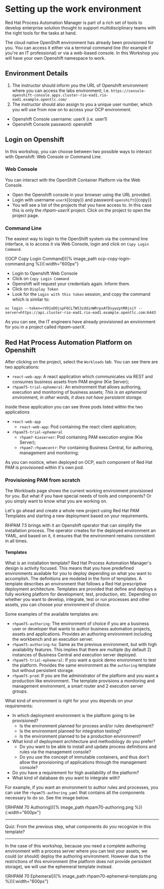 # Setting up the work environment

Red Hat Process Automation Manager is part of a rich set of tools to develop enterprise solution thought to support multidisciplinary teams with the right tools for the tasks at hand.

The cloud native OpenShift environment has already been provisioned for you. You can access it either via a terminal command line (for example if you're an IT professional) or via a web-based console. In this Workshop you will have your own Openshift namespace to work.

## Environment Details

1. The instructor should inform you the URL of Openshift environment where you can access the labs environment;
I.e. `https://console-openshift-console.apps.cluster-rio-ead1.rio-ead1.example.opentlc.com/`
2. The instructor should also assign to you a unique user number, which you will use from now on to access your OCP environment.
  - Openshift Console username: userX (i.e. user1)
  - Openshift Console password: openshift

## Login on Openshift

In this workshop, you can choose between two possible ways to interact with Openshift: Web Console or Command Line.

### Web Console

You can interact with the OpenShift Container Platform via the Web Console.

- Open the Openshift console in your browser using the URL provided.
- Login with username `userX`{{copy}} and password `openshift`{{copy}}
- You will see a list of the projects that you have access to. In this case this is only the _rhpam-userX_ project. Click on the project to open the project page.

### Command Line

The easiest way to login to the OpenShift system via the command line interface, is to access it via Web Console, login and click on `Copy Login Command`.

![OCP Copy Login Command]({% image_path ocp-copy-login-command.png %}){:width="600px"}

- Login to Openshift Web Console
- Click on `Copy Login Command`
- Openshift will request your credentials again. Inform them.
- Click on `Display Token`
- Look for the `Login with this token` session, and copy the command which is similar to:

```
oc login --token=rVO1oDOjspF6CLTW53zddinWRrpxAfDsywzptM0jsiY --server=https://api.cluster-rio-ead1.rio-ead1.example.opentlc.com:6443
```

As you can see, the IT engineers have already provisioned an environment for you in a project called _rhpam-userX_.

## Red Hat Process Automation Platform on Openshift

After clicking on the project, select the `Workloads` tab. You can see there are two applications:
- `react-web-app`: A react application which communicates via REST and consumes business assets from PAM engine (Kie Server);
- `rhpam75-trial-ephemeral`: An environment that allows authoring, execution and monitoring of business assets; _This is an ephemeral environment, in other words, it does not have persistent storage._

Inside these application you can see three pods listed within the two applications
- `react-web-app`
  - `react-web-app`: Pod containing the react client application;
- `rhpam75-trial-ephemeral`
  - `rhpam7-kieserver`: Pod containing PAM execution engine (Kie Server);
  - `rhpam7-rhpamcentr`: Por containing Business Central, for authoring, management and monitoring;

As you can nootice, when deployed on OCP, each component of Red Hat PAM is provisioned within it's own pod.

### Provisioning PAM from scratch

The Workloads page shows the  current working environment provisioned for you. But what if you have special needs of tools and components? Or you simply want to know what you are working on.

Let's go ahead and create a whole new project using Red Hat PAM Templates and starting a new deployment based on your requirements.

RHPAM 7.5 brings with it an Openshift operator that can simplify the installation process. The operator creates for the deployed environment an YAML, and based on it, it ensures that the environment remains consistent in all times.  

<!---
#### RHPAM Operator

 Since Red Hat PAM 7.5, Red Hat PAM brings Openshift Operators to help on easily deploying new instances. Let's use the provided operator to create a new environment.

 [#TODO] will require pre-provisioning the operator in each user namespace;

//// -->

#### Templates

What is an installation template? Red Hat Process Automation Manager's design is activity focused. This means that you have predefined environments available for you to deploy depending on what you want to accomplish. The definitions are modeled in the form of templates. A template describes an environment that follows a Red Hat prescriptive deployment architecture. Templates are provided that define and deploys a fully working platform for development, test, production, etc. Depending on whether you want to develop, integrate, test or run processes and other assets, you can choose your environment of choice.

Some examples of the available templates are:

- `rhpam75-authoring`: The environment of choice if you are a business user or developer that wants to author business automation projects, assets and applications. Provides an authoring environment including the workbench and an execution server.
- `rhpam75-authoring-ha`: Same as the previous environment, but with high availability features. This implies that there are multiple (by default 2) instances of Business Central and execution server deployed.
- `rhpam75-trial-ephemeral`: If you want a quick demo environment to test the platform. Provides the same environment as the `authoring` template but without persistent storage.
- `rhpam75-prod`: If you are the administrator of the platform and you want a production like environment. The template provisions a monitoring and management environment, a smart router and 2 execution server groups.

What kind of environment is right for your you depends on your requirements:
- In which deployment environment is the platform going to be provisioned?
  - Is the environment planned for process and/or rules development?
  - Is the environment planned for integration testing?
  - Is the environment planned to be a production environment?
- What kind of deployment architecture and methodology do you prefer?
  - Do you want to be able to install and update process definitions and rules via the management console?
  - Do you use the concept of immutable containers, and thus don't allow the provisioning of applications through the management console?
- Do you have a requirement for high availability of the platform?
- What kind of database do you want to integrate with?

For example, if you want an environment to author rules and processes, you can use the `rhpam75-authoring.yaml` that contains all the components necessary to do so. See the image below.

<!--- #TODO Update image -->
![RHPAM 70 Authoring]({% image_path rhpam70-authoring.png %}){:width="600px"}

-----------

Quiz: From the previous step, what components do you recognize in this template?

-----------
In the case of this workshop, because you need a complete authoring environment with a process server where you can test your assets, we could (or should) deploy the authoring environment. However due to the restrictions of this environment (the platform does not provide persistent storage), we will use the ephemeral template instead.

<!--- #TODO Update image -->
![RHPAM 70 Ephemeral]({% image_path rhpam70-ephemeral-template.png %}){:width="600px"}
